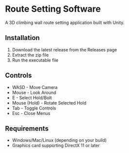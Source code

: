 # Route Setting Software

A 3D climbing wall route setting application built with Unity.

## Installation

1. Download the latest release from the Releases page
2. Extract the zip file
3. Run the executable file

## Controls

- WASD - Move Camera
- Mouse - Look Around
- E - Select Hold/Bolt
- Mouse (Hold) - Rotate Selected Hold
- Tab - Toggle Controls
- Esc - Close Menus

## Requirements

- Windows/Mac/Linux (depending on your build)
- Graphics card supporting DirectX 11 or later
